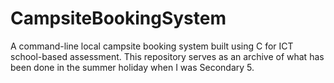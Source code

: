 # CampsiteBookingSystem
A command-line local campsite booking system built using C for ICT school-based assessment. This repository serves as an archive of what has been done in the summer holiday when I was Secondary 5.
